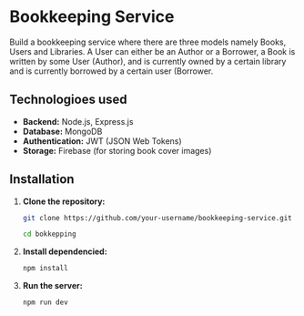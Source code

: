 #  Bookkeeping Service

Build a bookkeeping service where there are three models namely Books, Users and Libraries. A User can either be an Author or a Borrower, a Book is written by some User (Author), and is currently owned by a certain library and is currently borrowed by a certain user (Borrower.



## Technologioes used

- **Backend:** Node.js, Express.js
- **Database:** MongoDB
- **Authentication:** JWT (JSON Web Tokens)
- **Storage:** Firebase (for storing book cover images)


## Installation

1. **Clone the repository:**

   ```bash
   git clone https://github.com/your-username/bookkeeping-service.git

   cd bokkepping
   
2. **Install dependencied:**

   ```bash
   npm install


3. **Run the server:**
   
   ```bash
   npm run dev
   
